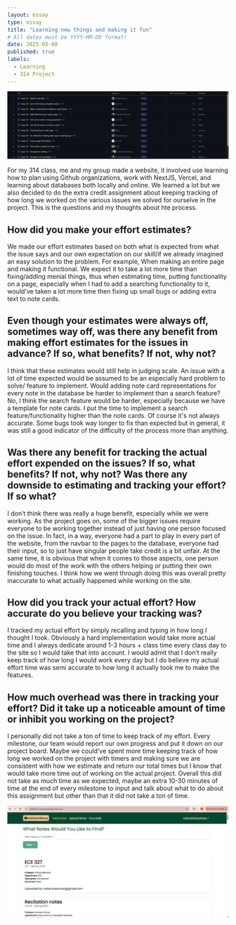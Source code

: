 ```yaml
---
layout: essay
type: essay
title: "Learning new things and making it fun"
# All dates must be YYYY-MM-DD format!
date: 2025-05-08
published: true
labels:
  - Learning
  - 314 Project
---
```


<img class="img-fluid" src="/img/essays/ec/ecpic1.png">

For my 314 class, me and my group made a website, it involved use learning how to plan using Github organizations, work with NextJS, Vercel, and learning about databases both locally and online. We learned a lot but we also decided to do the extra credit assignment about keeping tracking of how long we worked on the various issues we solved for ourselve in the project. This is the questions and my thoughts about hte process.
## How did you make your effort estimates?
We made our effort estimates based on both what is expected from what the issue says and our own expectation on our skill/if we already imagined an easy solution to the problem. For example, When making an entire page and making it functional. We expect it to take a lot more time than fixing/adding menial things, thus when estimating time, putting functionality on a page, especially when I had to add a searching functionality to it, would’ve taken a lot more time then fixing up small bugs or adding extra text to note cards.
## Even though your estimates were always off, sometimes way off, was there any benefit from making effort estimates for the issues in advance? If so, what benefits? If not, why not?
I think that these estimates would still help in judging scale. An issue with a lot of time expected would be assumed to be an especially hard problem to solve/ feature to implement. Would adding note card representations for every note in the database be harder to implement than a search feature? No, I think the search feature would be harder, especially because we have a template for note cards. I put the time to implement a search feature/functionality higher than the note cards. Of course it's not always accurate. Some bugs took way longer to fix than expected but in general, it was still a good indicator of the difficulty of the process more than anything.
## Was there any benefit for tracking the actual effort expended on the issues? If so, what benefits? If not, why not? Was there any downside to estimating and tracking your effort? If so what?
I don’t think there was really a huge benefit, especially while we were working. As the project goes on, some of the bigger issues require everyone to be working together instead of just having one person focused on the issue. In fact, in a way, everyone had a part to play in every part of the website, from the navbar to the pages to the database, everyone had their input, so to just have singular people take credit is a bit unfair. At the same time, it is obvious that when it comes to those aspects, one person would do most of the work with the others helping or putting their own finishing touches. I think how we went through doing this was overall pretty inaccurate to what actually happened while working on the site.
## How did you track your actual effort? How accurate do you believe your tracking was?
I tracked my actual effort by simply recalling and typing in how long I thought I took. Obviously a hard implementation would take more actual time and I always dedicate around 1-3 hours + class time every class day to the site so I would take that into account. I would admit that I don’t really keep track of how long I would work every day but I do believe my actual effort time was semi accurate to how long it actually took me to make the features.
## How much overhead was there in tracking your effort? Did it take up a noticeable amount of time or inhibit you working on the project?
I personally did not take a ton of time to keep track of my effort. Every milestone, our team would report our own progress and put it down on our project board. Maybe we could’ve spent more time keeping track of how long we worked on the project with timers and making sure we are consistent with how we estimate and return our total times but I know that would take more time out of working on the actual project. Overall this did not take as much time as we expected, maybe an extra 10-30 minutes of time at the end of every milestone to input and talk about what to do about this assignment but other than that it did not take a ton of time.

<img class="img-fluid" src="/img/essays/ec/ecpic2.png">
